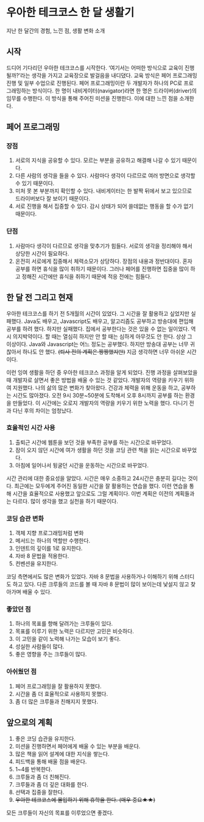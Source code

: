 # 우아한 테크코스 한 달 생활기
지난 한 달간의 경험, 느낀 점, 생활 변화 소개

## 시작 
드디어 기다리던 우아한 테크코스를 시작한다. ‘여기서는 어떠한 방식으로 교육이 진행될까?’라는 생각을 가지고 교육장으로 발걸음을 내디뎠다. 교육 방식은 페어 프로그래밍 진행 및 일부 수업으로 진행된다. 페어 프로그래밍이란 두 개발자가 하나의 PC로 프로그래밍하는 방식이다. 한 명이 내비게이터(navigator)라면 한 명은 드라이버(driver)의 임무를 수행한다. 이 방식을 통해 주어진 미션을 진행한다. 이에 대한 느낀 점을 소개한다.

## 페어 프로그래밍
### 장점
1. 서로의 지식을 공유할 수 있다. 모르는 부분을 공유하고 해결해 나갈 수 있기 때문이다.
2. 다른 사람의 생각을 들을 수 있다. 사람마다 생각이 다르므로 여러 방면으로 생각할 수 있기 때문이다.
3. 미처 못 본 부분까지 확인할 수 있다. 내비게이터는 한 발짝 뒤에서 보고 있으므로 드라이버보다 잘 보이기 때문이다.
4. 서로 진행을 해서 집중할 수 있다. 감시 상태가 되어 쓸데없는 행동을 할 수가 없기 때문이다.

### 단점
1. 사람마다 생각이 다르므로 생각을 맞추기가 힘들다. 서로의 생각을 정리해야 해서 상당한 시간이 필요하다.
2. 온전히 서로에게 집중해서 체력소모가 상당하다. 장점의 내용과 정반대이다. 혼자 공부를 하면 휴식을 많이 취하기 때문이다. 그러나 페어를 진행하면 집중을 많이 하고 정해진 시간에만 휴식을 취하기 때문에 적응 전에는 힘들다.

## 한 달 전 그리고 현재 
우아한 테크코스를 하기 전 5개월의 시간이 있었다. 그 시간을 잘 활용하고 싶었지만 실패했다. Java도 배우고, Javascript도 배우고, 알고리즘도 공부하고 방송대에 편입해 공부를 하려 했다. 하지만 실패했다. 집에서 공부한다는 것은 있을 수 없는 일이었다. 역시 의지박약이다. 할 때는 열심히 하지만 안 할 때는 심하게 아무것도 안 한다. 상상 그 이상이다. Java와 Javascript는 어느 정도는 공부했다. 하지만 방송대 공부는 너무 귀찮아서 하나도 안 했다. ~~(퇴사 전의 계획은 짱짱했지만)~~ 지금 생각하면 너무 아쉬운 시간이다.

이런 잉여 생활을 하던 중 우아한 테크코스 과정을 알게 되었다. 진행 과정을 살펴보았을 때 개발자로 살면서 좋은 방법을 배울 수 있는 것 같았다. 개발자의 역량을 키우기 위하여 지원했다. 나의 삶의 많은 변화가 찾아왔다. 건강과 체력을 위해 운동을 하고, 공부하는 시간도 많아졌다. 오전 9시 30분~50분에 도착해서 오후 8시까지 공부를 하는 환경을 만들었다. 이 시간에는 오로지 개발자의 역량을 키우기 위한 노력을 했다. 다니기 전과 다닌 후의 차이는 엄청났다.

### 효율적인 시간 사용
1. 출퇴근 시간에 웹툰을 보던 것을 부족한 공부를 하는 시간으로 바꾸었다. 
2. 잠이 오지 않던 시간에 여가 생활을 하던 것을 코딩 관련 책을 읽는 시간으로 바꾸었다.
3. 아침에 일어나서 뒹굴던 시간을 운동하는 시간으로 바꾸었다.

시간 관리에 대한 중요성을 알았다. 시간은 매우 소중하고 24시간은 충분히 길다는 것이다. 최근에는 모두에게 주어진 동일한 시간을 잘 활용하는 연습을 했다.
이런 연습을 통해 시간을 효율적으로 사용했고 앞으로도 그럴 계획이다. 이번 계획은 이전의 계획들과는 다르다. 많이 생각을 했고 실천을 하기 때문이다.

### 코딩 습관 변화
1. 객체 지향 프로그래밍처럼 변화
2. 메서드는 하나의 역할만 수행한다.
3. 인덴트의 깊이를 1로 유지한다.
4. 자바 8 문법을 적용한다.
5. 컨벤션을 유지한다.

코딩 측면에서도 많은 변화가 있었다. 자바 8 문법을 사용하거나 이해하기 위해 스터디도 하고 있다. 다른 크루들의 코드를 볼 때 자바 8 문법이 많이 보이는데 낯설지 않고 찾아가며 배울 수 있다.

### 좋았던 점
1. 하나의 목표를 향해 달려가는 크루들이 있다.
2. 목표를 이루기 위한 노력은 다르지만 고민은 비슷하다.
3. 이 고민을 같이 노력해 나가는 모습이 보기 좋다.
4. 성실한 사람들이 많다.
5. 좋은 영향을 주는 크루들이 많다.

### 아쉬웠던 점
1. 페어 프로그래밍을 잘 활용하지 못했다.
2. 시간을 좀 더 효율적으로 사용하지 못했다.
3. 좀 더 많은 크루들과 친해지지 못했다.

## 앞으로의 계획
1. 좋은 코딩 습관을 유지한다.
2. 미션을 진행하면서 페어에게 배울 수 있는 부분을 배운다.
3. 많은 책을 읽어 설계에 대한 지식을 쌓는다.
4. 피드백을 통해 배울 점을 배운다.
5. 1~4를 반복한다.
6. 크루들과 좀 더 친해진다.
7. 크루들과 좀 더 깊은 대화를 한다.
8. 선택과 집중을 잘한다.
9. ~~우아한 테크코스에 몰입하기 위해 휴학을 한다. (매우 중요★★)~~

모든 크루들이 자신의 목표를 이루었으면 좋겠다.